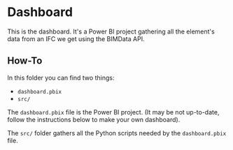 # Dashboard

This is the dashboard. It's a Power BI project gathering all the element's data from an IFC we get using the BIMData API.

## How-To

In this folder you can find two things: 
* `dashboard.pbix`
* `src/`

The `dashboard.pbix` file is the Power BI project. (It may be not up-to-date, follow the instructions below to make your own dashboard).

The `src/` folder gathers all the Python scripts needed by the `dashboard.pbix` file. 
